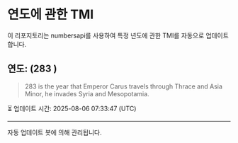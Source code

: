 
# 연도에 관한 TMI

이 리포지토리는 numbersapi를 사용하여 특정 년도에 관한 TMI를 자동으로 업데이트합니다.

## 연도: (283 )
> 283 is the year that Emperor Carus travels through Thrace and Asia Minor, he invades Syria and Mesopotamia.

⏳ 업데이트 시간: 2025-08-06 07:33:47 (UTC)

---
자동 업데이트 봇에 의해 관리됩니다.

